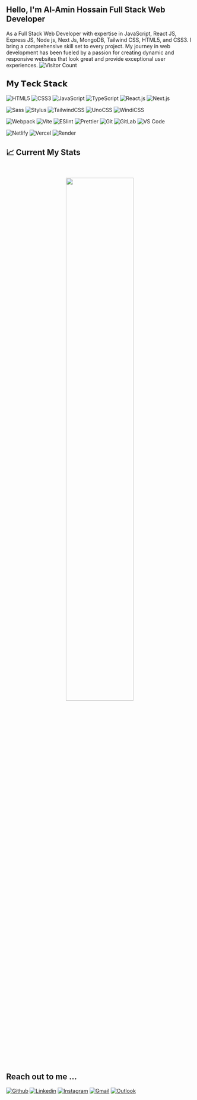 
## Hello, I'm Al-Amin Hossain Full Stack Web Developer
As a Full Stack Web Developer with expertise in JavaScript, React JS, Express JS, Node js, Next Js, MongoDB, Tailwind CSS, HTML5, and CSS3. I bring a comprehensive skill set to every project. My journey in web development has been fueled by a passion for creating dynamic and responsive websites that look great and provide exceptional user experiences.
![Visitor Count](https://profile-counter.glitch.me/{AlaminHossainDev}/count.svg)

## 𝗠𝘆 𝗧𝗲𝗰𝗸 𝗦𝘁𝗮𝗰𝗸

![HTML5](https://img.shields.io/badge/-HTML5-%23E44D27?style=flat-square&logo=html5&logoColor=ffffff)
![CSS3](https://img.shields.io/badge/-CSS3-%231572B6?style=flat-square&logo=css3)
![JavaScript](https://img.shields.io/badge/-JavaScript-%23F7DF1C?style=flat-square&logo=javascript&logoColor=000000&labelColor=%23F7DF1C&color=%23FFCE5A)
![TypeScript](https://img.shields.io/badge/-TypeScript-007ACC?style=flat-square&logo=typescript&logoColor=white)
![React.js](https://img.shields.io/badge/-React.js-%23282C34?style=flat-square&logo=react)
![Next.js](https://img.shields.io/badge/-Next.js-%23000000?style=flat-square&logo=nextdotjs)

![Sass](https://img.shields.io/badge/-Sass-%23CC6699?style=flat-square&logo=sass&logoColor=ffffff)
![Stylus](https://img.shields.io/badge/-Stylus-%23333333?style=flat-square&logo=stylus)
![TailwindCSS](https://img.shields.io/badge/-TailwindCSS-%231a202c?style=flat-square&logo=tailwind-css)
![UnoCSS](https://img.shields.io/badge/-UnoCSS-%23333333?style=flat-square&logo=unocss)
![WindiCSS](https://img.shields.io/badge/-WindiCSS-%23000000?style=flat-square&logo=tailwind-css&&logoColor=48B0F1)

![Webpack](https://img.shields.io/badge/-Webpack-%232C3A42?style=flat-square&logo=webpack)
![Vite](https://img.shields.io/badge/-Vite-%23646CFF?style=flat-square&logo=vite&logoColor=ffffff)
![ESlint](https://img.shields.io/badge/-ESLint-%234B32C3?style=flat-square&logo=eslint)
![Prettier](https://img.shields.io/badge/-Prettier-%23F7B93E?style=flat-square&logo=prettier&logoColor=ffffff)
![Git](https://img.shields.io/badge/-Git-%23F05032?style=flat-square&logo=git&logoColor=%23ffffff)
![GitLab](https://img.shields.io/badge/-GitLab-FCA121?style=flat-square&logo=gitlab)
![VS Code](https://img.shields.io/badge/-VSCode-%23007ACC?style=flat-square&logo=visual-studio-code)

![Netlify](https://img.shields.io/badge/-Netlify-%2300C7B7?style=flat-square&logo=netlify&logoColor=ffffff)
![Vercel](https://img.shields.io/badge/-Vercel-%23ffffff?style=flat-square&logo=vercel&logoColor=000000)
![Render](https://img.shields.io/badge/-Render-%2346E3B7?style=flat-square&logo=render&logoColor=ffffff)

## :chart_with_upwards_trend: Current My Stats

<br />
<p align="center">
  <img width="60%" src="https://github-readme-streak-stats.herokuapp.com?user=AlaminHossainDev&theme=react&hide_border=true&background=0D1117&stroke=0D1117&fire=FF1CF7&sideLabels=00F0FF&currStreakNum=FF1CF7&ring=FF1CF7&currStreakLabel=FF1CF7&sideNums=00F0FF" />
</p>
<br />

## Reach out to me ...
[![Github](https://img.shields.io/badge/-Github-000?style=flat&logo=Github&logoColor=white)](https://github.com/AlaminHossainDev/)
[![Linkedin](https://img.shields.io/badge/-LinkedIn-blue?style=flat&logo=Linkedin&logoColor=white)](https://www.linkedin.com/in/alaminhossaindev/)
[![Instagram](https://img.shields.io/badge/-Instagram-c13584?style=flat&labelColor=c13584&logo=instagram&logoColor=white)](https://www.instagram.com/alaminhossain_dev/)
[![Gmail](https://img.shields.io/badge/-Gmail-c14438?style=flat&logo=Gmail&logoColor=white)](mailto:prodeveloperalamin@gmail.com)
[![Outlook](https://img.shields.io/badge/-Outlook-0078D4?style=flat&logo=Microsoft-Outlook&logoColor=white)](mailto:prodeveloperalamin@gmail.com)


